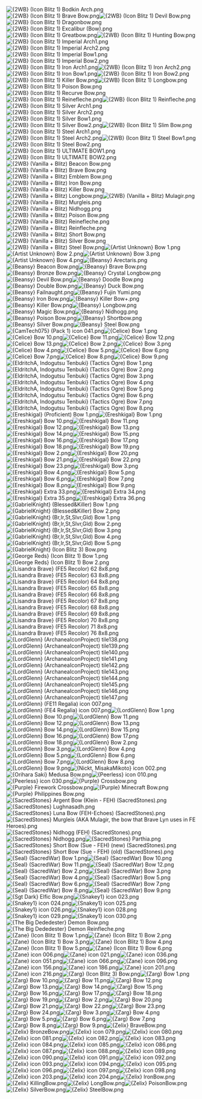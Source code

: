 ![{2WB} (Icon Blitz 1) Bodkin Arch.png](https://raw.githubusercontent.com/Klokinator/FE-Repo/main/Item%20Icons/Bows%20-%20Base/%7B2WB%7D%20(Icon%20Blitz%201)%20Bodkin%20Arch.png "{2WB} (Icon Blitz 1) Bodkin Arch.png")![{2WB} (Icon Blitz 1) Brave Bow.png](https://raw.githubusercontent.com/Klokinator/FE-Repo/main/Item%20Icons/Bows%20-%20Base/%7B2WB%7D%20(Icon%20Blitz%201)%20Brave%20Bow.png "{2WB} (Icon Blitz 1) Brave Bow.png")![{2WB} (Icon Blitz 1) Devil Bow.png](https://raw.githubusercontent.com/Klokinator/FE-Repo/main/Item%20Icons/Bows%20-%20Base/%7B2WB%7D%20(Icon%20Blitz%201)%20Devil%20Bow.png "{2WB} (Icon Blitz 1) Devil Bow.png")![{2WB} (Icon Blitz 1) Dragonbow.png](https://raw.githubusercontent.com/Klokinator/FE-Repo/main/Item%20Icons/Bows%20-%20Base/%7B2WB%7D%20(Icon%20Blitz%201)%20Dragonbow.png "{2WB} (Icon Blitz 1) Dragonbow.png")![{2WB} (Icon Blitz 1) Excalibur (Bow).png](https://raw.githubusercontent.com/Klokinator/FE-Repo/main/Item%20Icons/Bows%20-%20Base/%7B2WB%7D%20(Icon%20Blitz%201)%20Excalibur%20(Bow).png "{2WB} (Icon Blitz 1) Excalibur (Bow).png")![{2WB} (Icon Blitz 1) Greatbow.png](https://raw.githubusercontent.com/Klokinator/FE-Repo/main/Item%20Icons/Bows%20-%20Base/%7B2WB%7D%20(Icon%20Blitz%201)%20Greatbow.png "{2WB} (Icon Blitz 1) Greatbow.png")![{2WB} (Icon Blitz 1) Hunting Bow.png](https://raw.githubusercontent.com/Klokinator/FE-Repo/main/Item%20Icons/Bows%20-%20Base/%7B2WB%7D%20(Icon%20Blitz%201)%20Hunting%20Bow.png "{2WB} (Icon Blitz 1) Hunting Bow.png")![{2WB} (Icon Blitz 1) Imperial Arch1.png](https://raw.githubusercontent.com/Klokinator/FE-Repo/main/Item%20Icons/Bows%20-%20Base/%7B2WB%7D%20(Icon%20Blitz%201)%20Imperial%20Arch1.png "{2WB} (Icon Blitz 1) Imperial Arch1.png")![{2WB} (Icon Blitz 1) Imperial Arch2.png](https://raw.githubusercontent.com/Klokinator/FE-Repo/main/Item%20Icons/Bows%20-%20Base/%7B2WB%7D%20(Icon%20Blitz%201)%20Imperial%20Arch2.png "{2WB} (Icon Blitz 1) Imperial Arch2.png")![{2WB} (Icon Blitz 1) Imperial Bow1.png](https://raw.githubusercontent.com/Klokinator/FE-Repo/main/Item%20Icons/Bows%20-%20Base/%7B2WB%7D%20(Icon%20Blitz%201)%20Imperial%20Bow1.png "{2WB} (Icon Blitz 1) Imperial Bow1.png")![{2WB} (Icon Blitz 1) Imperial Bow2.png](https://raw.githubusercontent.com/Klokinator/FE-Repo/main/Item%20Icons/Bows%20-%20Base/%7B2WB%7D%20(Icon%20Blitz%201)%20Imperial%20Bow2.png "{2WB} (Icon Blitz 1) Imperial Bow2.png")![{2WB} (Icon Blitz 1) Iron Arch1.png](https://raw.githubusercontent.com/Klokinator/FE-Repo/main/Item%20Icons/Bows%20-%20Base/%7B2WB%7D%20(Icon%20Blitz%201)%20Iron%20Arch1.png "{2WB} (Icon Blitz 1) Iron Arch1.png")![{2WB} (Icon Blitz 1) Iron Arch2.png](https://raw.githubusercontent.com/Klokinator/FE-Repo/main/Item%20Icons/Bows%20-%20Base/%7B2WB%7D%20(Icon%20Blitz%201)%20Iron%20Arch2.png "{2WB} (Icon Blitz 1) Iron Arch2.png")![{2WB} (Icon Blitz 1) Iron Bow1.png](https://raw.githubusercontent.com/Klokinator/FE-Repo/main/Item%20Icons/Bows%20-%20Base/%7B2WB%7D%20(Icon%20Blitz%201)%20Iron%20Bow1.png "{2WB} (Icon Blitz 1) Iron Bow1.png")![{2WB} (Icon Blitz 1) Iron Bow2.png](https://raw.githubusercontent.com/Klokinator/FE-Repo/main/Item%20Icons/Bows%20-%20Base/%7B2WB%7D%20(Icon%20Blitz%201)%20Iron%20Bow2.png "{2WB} (Icon Blitz 1) Iron Bow2.png")![{2WB} (Icon Blitz 1) Killer Bow.png](https://raw.githubusercontent.com/Klokinator/FE-Repo/main/Item%20Icons/Bows%20-%20Base/%7B2WB%7D%20(Icon%20Blitz%201)%20Killer%20Bow.png "{2WB} (Icon Blitz 1) Killer Bow.png")![{2WB} (Icon Blitz 1) Longbow.png](https://raw.githubusercontent.com/Klokinator/FE-Repo/main/Item%20Icons/Bows%20-%20Base/%7B2WB%7D%20(Icon%20Blitz%201)%20Longbow.png "{2WB} (Icon Blitz 1) Longbow.png")![{2WB} (Icon Blitz 1) Poison Bow.png](https://raw.githubusercontent.com/Klokinator/FE-Repo/main/Item%20Icons/Bows%20-%20Base/%7B2WB%7D%20(Icon%20Blitz%201)%20Poison%20Bow.png "{2WB} (Icon Blitz 1) Poison Bow.png")![{2WB} (Icon Blitz 1) Recurve Bow.png](https://raw.githubusercontent.com/Klokinator/FE-Repo/main/Item%20Icons/Bows%20-%20Base/%7B2WB%7D%20(Icon%20Blitz%201)%20Recurve%20Bow.png "{2WB} (Icon Blitz 1) Recurve Bow.png")![{2WB} (Icon Blitz 1) Reinefleche.png](https://raw.githubusercontent.com/Klokinator/FE-Repo/main/Item%20Icons/Bows%20-%20Base/%7B2WB%7D%20(Icon%20Blitz%201)%20Reinefleche.png "{2WB} (Icon Blitz 1) Reinefleche.png")![{2WB} (Icon Blitz 1) Reinfleche.png](https://raw.githubusercontent.com/Klokinator/FE-Repo/main/Item%20Icons/Bows%20-%20Base/%7B2WB%7D%20(Icon%20Blitz%201)%20Reinfleche.png "{2WB} (Icon Blitz 1) Reinfleche.png")![{2WB} (Icon Blitz 1) Silver Arch1.png](https://raw.githubusercontent.com/Klokinator/FE-Repo/main/Item%20Icons/Bows%20-%20Base/%7B2WB%7D%20(Icon%20Blitz%201)%20Silver%20Arch1.png "{2WB} (Icon Blitz 1) Silver Arch1.png")![{2WB} (Icon Blitz 1) Silver Arch2.png](https://raw.githubusercontent.com/Klokinator/FE-Repo/main/Item%20Icons/Bows%20-%20Base/%7B2WB%7D%20(Icon%20Blitz%201)%20Silver%20Arch2.png "{2WB} (Icon Blitz 1) Silver Arch2.png")![{2WB} (Icon Blitz 1) Silver Bow1.png](https://raw.githubusercontent.com/Klokinator/FE-Repo/main/Item%20Icons/Bows%20-%20Base/%7B2WB%7D%20(Icon%20Blitz%201)%20Silver%20Bow1.png "{2WB} (Icon Blitz 1) Silver Bow1.png")![{2WB} (Icon Blitz 1) Silver Bow2.png](https://raw.githubusercontent.com/Klokinator/FE-Repo/main/Item%20Icons/Bows%20-%20Base/%7B2WB%7D%20(Icon%20Blitz%201)%20Silver%20Bow2.png "{2WB} (Icon Blitz 1) Silver Bow2.png")![{2WB} (Icon Blitz 1) Slim Bow.png](https://raw.githubusercontent.com/Klokinator/FE-Repo/main/Item%20Icons/Bows%20-%20Base/%7B2WB%7D%20(Icon%20Blitz%201)%20Slim%20Bow.png "{2WB} (Icon Blitz 1) Slim Bow.png")![{2WB} (Icon Blitz 1) Steel Arch1.png](https://raw.githubusercontent.com/Klokinator/FE-Repo/main/Item%20Icons/Bows%20-%20Base/%7B2WB%7D%20(Icon%20Blitz%201)%20Steel%20Arch1.png "{2WB} (Icon Blitz 1) Steel Arch1.png")![{2WB} (Icon Blitz 1) Steel Arch2.png](https://raw.githubusercontent.com/Klokinator/FE-Repo/main/Item%20Icons/Bows%20-%20Base/%7B2WB%7D%20(Icon%20Blitz%201)%20Steel%20Arch2.png "{2WB} (Icon Blitz 1) Steel Arch2.png")![{2WB} (Icon Blitz 1) Steel Bow1.png](https://raw.githubusercontent.com/Klokinator/FE-Repo/main/Item%20Icons/Bows%20-%20Base/%7B2WB%7D%20(Icon%20Blitz%201)%20Steel%20Bow1.png "{2WB} (Icon Blitz 1) Steel Bow1.png")![{2WB} (Icon Blitz 1) Steel Bow2.png](https://raw.githubusercontent.com/Klokinator/FE-Repo/main/Item%20Icons/Bows%20-%20Base/%7B2WB%7D%20(Icon%20Blitz%201)%20Steel%20Bow2.png "{2WB} (Icon Blitz 1) Steel Bow2.png")![{2WB} (Icon Blitz 1) ULTIMATE BOW1.png](https://raw.githubusercontent.com/Klokinator/FE-Repo/main/Item%20Icons/Bows%20-%20Base/%7B2WB%7D%20(Icon%20Blitz%201)%20ULTIMATE%20BOW1.png "{2WB} (Icon Blitz 1) ULTIMATE BOW1.png")![{2WB} (Icon Blitz 1) ULTIMATE BOW2.png](https://raw.githubusercontent.com/Klokinator/FE-Repo/main/Item%20Icons/Bows%20-%20Base/%7B2WB%7D%20(Icon%20Blitz%201)%20ULTIMATE%20BOW2.png "{2WB} (Icon Blitz 1) ULTIMATE BOW2.png")![{2WB} (Vanilla + Blitz) Beacon Bow.png](https://raw.githubusercontent.com/Klokinator/FE-Repo/main/Item%20Icons/Bows%20-%20Base/%7B2WB%7D%20(Vanilla%20%2B%20Blitz)%20Beacon%20Bow.png "{2WB} (Vanilla + Blitz) Beacon Bow.png")![{2WB} (Vanilla + Blitz) Brave Bow.png](https://raw.githubusercontent.com/Klokinator/FE-Repo/main/Item%20Icons/Bows%20-%20Base/%7B2WB%7D%20(Vanilla%20%2B%20Blitz)%20Brave%20Bow.png "{2WB} (Vanilla + Blitz) Brave Bow.png")![{2WB} (Vanilla + Blitz) Emblem Bow.png](https://raw.githubusercontent.com/Klokinator/FE-Repo/main/Item%20Icons/Bows%20-%20Base/%7B2WB%7D%20(Vanilla%20%2B%20Blitz)%20Emblem%20Bow.png "{2WB} (Vanilla + Blitz) Emblem Bow.png")![{2WB} (Vanilla + Blitz) Iron Bow.png](https://raw.githubusercontent.com/Klokinator/FE-Repo/main/Item%20Icons/Bows%20-%20Base/%7B2WB%7D%20(Vanilla%20%2B%20Blitz)%20Iron%20Bow.png "{2WB} (Vanilla + Blitz) Iron Bow.png")![{2WB} (Vanilla + Blitz) Killer Bow.png](https://raw.githubusercontent.com/Klokinator/FE-Repo/main/Item%20Icons/Bows%20-%20Base/%7B2WB%7D%20(Vanilla%20%2B%20Blitz)%20Killer%20Bow.png "{2WB} (Vanilla + Blitz) Killer Bow.png")![{2WB} (Vanilla + Blitz) Longbow.png](https://raw.githubusercontent.com/Klokinator/FE-Repo/main/Item%20Icons/Bows%20-%20Base/%7B2WB%7D%20(Vanilla%20%2B%20Blitz)%20Longbow.png "{2WB} (Vanilla + Blitz) Longbow.png")![{2WB} (Vanilla + Blitz) Mulagir.png](https://raw.githubusercontent.com/Klokinator/FE-Repo/main/Item%20Icons/Bows%20-%20Base/%7B2WB%7D%20(Vanilla%20%2B%20Blitz)%20Mulagir.png "{2WB} (Vanilla + Blitz) Mulagir.png")![{2WB} (Vanilla + Blitz) Murgleis.png](https://raw.githubusercontent.com/Klokinator/FE-Repo/main/Item%20Icons/Bows%20-%20Base/%7B2WB%7D%20(Vanilla%20%2B%20Blitz)%20Murgleis.png "{2WB} (Vanilla + Blitz) Murgleis.png")![{2WB} (Vanilla + Blitz) Nidhogg.png](https://raw.githubusercontent.com/Klokinator/FE-Repo/main/Item%20Icons/Bows%20-%20Base/%7B2WB%7D%20(Vanilla%20%2B%20Blitz)%20Nidhogg.png "{2WB} (Vanilla + Blitz) Nidhogg.png")![{2WB} (Vanilla + Blitz) Poison Bow.png](https://raw.githubusercontent.com/Klokinator/FE-Repo/main/Item%20Icons/Bows%20-%20Base/%7B2WB%7D%20(Vanilla%20%2B%20Blitz)%20Poison%20Bow.png "{2WB} (Vanilla + Blitz) Poison Bow.png")![{2WB} (Vanilla + Blitz) Reinefleche.png](https://raw.githubusercontent.com/Klokinator/FE-Repo/main/Item%20Icons/Bows%20-%20Base/%7B2WB%7D%20(Vanilla%20%2B%20Blitz)%20Reinefleche.png "{2WB} (Vanilla + Blitz) Reinefleche.png")![{2WB} (Vanilla + Blitz) Reinfleche.png](https://raw.githubusercontent.com/Klokinator/FE-Repo/main/Item%20Icons/Bows%20-%20Base/%7B2WB%7D%20(Vanilla%20%2B%20Blitz)%20Reinfleche.png "{2WB} (Vanilla + Blitz) Reinfleche.png")![{2WB} (Vanilla + Blitz) Short Bow.png](https://raw.githubusercontent.com/Klokinator/FE-Repo/main/Item%20Icons/Bows%20-%20Base/%7B2WB%7D%20(Vanilla%20%2B%20Blitz)%20Short%20Bow.png "{2WB} (Vanilla + Blitz) Short Bow.png")![{2WB} (Vanilla + Blitz) Silver Bow.png](https://raw.githubusercontent.com/Klokinator/FE-Repo/main/Item%20Icons/Bows%20-%20Base/%7B2WB%7D%20(Vanilla%20%2B%20Blitz)%20Silver%20Bow.png "{2WB} (Vanilla + Blitz) Silver Bow.png")![{2WB} (Vanilla + Blitz) Steel Bow.png](https://raw.githubusercontent.com/Klokinator/FE-Repo/main/Item%20Icons/Bows%20-%20Base/%7B2WB%7D%20(Vanilla%20%2B%20Blitz)%20Steel%20Bow.png "{2WB} (Vanilla + Blitz) Steel Bow.png")![{Artist Unknown} Bow 1.png](https://raw.githubusercontent.com/Klokinator/FE-Repo/main/Item%20Icons/Bows%20-%20Base/%7BArtist%20Unknown%7D%20Bow%201.png "{Artist Unknown} Bow 1.png")![{Artist Unknown} Bow 2.png](https://raw.githubusercontent.com/Klokinator/FE-Repo/main/Item%20Icons/Bows%20-%20Base/%7BArtist%20Unknown%7D%20Bow%202.png "{Artist Unknown} Bow 2.png")![{Artist Unknown} Bow 3.png](https://raw.githubusercontent.com/Klokinator/FE-Repo/main/Item%20Icons/Bows%20-%20Base/%7BArtist%20Unknown%7D%20Bow%203.png "{Artist Unknown} Bow 3.png")![{Artist Unknown} Bow 4.png](https://raw.githubusercontent.com/Klokinator/FE-Repo/main/Item%20Icons/Bows%20-%20Base/%7BArtist%20Unknown%7D%20Bow%204.png "{Artist Unknown} Bow 4.png")![{Beansy} Arectaris.png](https://raw.githubusercontent.com/Klokinator/FE-Repo/main/Item%20Icons/Bows%20-%20Base/%7BBeansy%7D%20Arectaris.png "{Beansy} Arectaris.png")![{Beansy} Beacon Bow.png](https://raw.githubusercontent.com/Klokinator/FE-Repo/main/Item%20Icons/Bows%20-%20Base/%7BBeansy%7D%20Beacon%20Bow.png "{Beansy} Beacon Bow.png")![{Beansy} Brave Bow.png](https://raw.githubusercontent.com/Klokinator/FE-Repo/main/Item%20Icons/Bows%20-%20Base/%7BBeansy%7D%20Brave%20Bow.png "{Beansy} Brave Bow.png")![{Beansy} Bronze Bow.png](https://raw.githubusercontent.com/Klokinator/FE-Repo/main/Item%20Icons/Bows%20-%20Base/%7BBeansy%7D%20Bronze%20Bow.png "{Beansy} Bronze Bow.png")![{Beansy} Crystal Longbow.png](https://raw.githubusercontent.com/Klokinator/FE-Repo/main/Item%20Icons/Bows%20-%20Base/%7BBeansy%7D%20Crystal%20Longbow.png "{Beansy} Crystal Longbow.png")![{Beansy} Devil Bow.png](https://raw.githubusercontent.com/Klokinator/FE-Repo/main/Item%20Icons/Bows%20-%20Base/%7BBeansy%7D%20Devil%20Bow.png "{Beansy} Devil Bow.png")![{Beansy} Doodle Bow.png](https://raw.githubusercontent.com/Klokinator/FE-Repo/main/Item%20Icons/Bows%20-%20Base/%7BBeansy%7D%20Doodle%20Bow.png "{Beansy} Doodle Bow.png")![{Beansy} Double Bow.png](https://raw.githubusercontent.com/Klokinator/FE-Repo/main/Item%20Icons/Bows%20-%20Base/%7BBeansy%7D%20Double%20Bow.png "{Beansy} Double Bow.png")![{Beansy} Duck Bow.png](https://raw.githubusercontent.com/Klokinator/FE-Repo/main/Item%20Icons/Bows%20-%20Base/%7BBeansy%7D%20Duck%20Bow.png "{Beansy} Duck Bow.png")![{Beansy} Failnaught.png](https://raw.githubusercontent.com/Klokinator/FE-Repo/main/Item%20Icons/Bows%20-%20Base/%7BBeansy%7D%20Failnaught.png "{Beansy} Failnaught.png")![{Beansy} Fujin Yumi.png](https://raw.githubusercontent.com/Klokinator/FE-Repo/main/Item%20Icons/Bows%20-%20Base/%7BBeansy%7D%20Fujin%20Yumi.png "{Beansy} Fujin Yumi.png")![{Beansy} Iron Bow.png](https://raw.githubusercontent.com/Klokinator/FE-Repo/main/Item%20Icons/Bows%20-%20Base/%7BBeansy%7D%20Iron%20Bow.png "{Beansy} Iron Bow.png")![{Beansy} Killer Bow+.png](https://raw.githubusercontent.com/Klokinator/FE-Repo/main/Item%20Icons/Bows%20-%20Base/%7BBeansy%7D%20Killer%20Bow%2B.png "{Beansy} Killer Bow+.png")![{Beansy} Killer Bow.png](https://raw.githubusercontent.com/Klokinator/FE-Repo/main/Item%20Icons/Bows%20-%20Base/%7BBeansy%7D%20Killer%20Bow.png "{Beansy} Killer Bow.png")![{Beansy} Longbow.png](https://raw.githubusercontent.com/Klokinator/FE-Repo/main/Item%20Icons/Bows%20-%20Base/%7BBeansy%7D%20Longbow.png "{Beansy} Longbow.png")![{Beansy} Magic Bow.png](https://raw.githubusercontent.com/Klokinator/FE-Repo/main/Item%20Icons/Bows%20-%20Base/%7BBeansy%7D%20Magic%20Bow.png "{Beansy} Magic Bow.png")![{Beansy} Nidhogg.png](https://raw.githubusercontent.com/Klokinator/FE-Repo/main/Item%20Icons/Bows%20-%20Base/%7BBeansy%7D%20Nidhogg.png "{Beansy} Nidhogg.png")![{Beansy} Poison Bow.png](https://raw.githubusercontent.com/Klokinator/FE-Repo/main/Item%20Icons/Bows%20-%20Base/%7BBeansy%7D%20Poison%20Bow.png "{Beansy} Poison Bow.png")![{Beansy} Shortbow.png](https://raw.githubusercontent.com/Klokinator/FE-Repo/main/Item%20Icons/Bows%20-%20Base/%7BBeansy%7D%20Shortbow.png "{Beansy} Shortbow.png")![{Beansy} Silver Bow.png](https://raw.githubusercontent.com/Klokinator/FE-Repo/main/Item%20Icons/Bows%20-%20Base/%7BBeansy%7D%20Silver%20Bow.png "{Beansy} Silver Bow.png")![{Beansy} Steel Bow.png](https://raw.githubusercontent.com/Klokinator/FE-Repo/main/Item%20Icons/Bows%20-%20Base/%7BBeansy%7D%20Steel%20Bow.png "{Beansy} Steel Bow.png")![{CamTech075} (Pack 1) icon 041.png](https://raw.githubusercontent.com/Klokinator/FE-Repo/main/Item%20Icons/Bows%20-%20Base/%7BCamTech075%7D%20(Pack%201)%20icon%20041.png "{CamTech075} (Pack 1) icon 041.png")![{Celice} Bow 1.png](https://raw.githubusercontent.com/Klokinator/FE-Repo/main/Item%20Icons/Bows%20-%20Base/%7BCelice%7D%20Bow%201.png "{Celice} Bow 1.png")![{Celice} Bow 10.png](https://raw.githubusercontent.com/Klokinator/FE-Repo/main/Item%20Icons/Bows%20-%20Base/%7BCelice%7D%20Bow%2010.png "{Celice} Bow 10.png")![{Celice} Bow 11.png](https://raw.githubusercontent.com/Klokinator/FE-Repo/main/Item%20Icons/Bows%20-%20Base/%7BCelice%7D%20Bow%2011.png "{Celice} Bow 11.png")![{Celice} Bow 12.png](https://raw.githubusercontent.com/Klokinator/FE-Repo/main/Item%20Icons/Bows%20-%20Base/%7BCelice%7D%20Bow%2012.png "{Celice} Bow 12.png")![{Celice} Bow 13.png](https://raw.githubusercontent.com/Klokinator/FE-Repo/main/Item%20Icons/Bows%20-%20Base/%7BCelice%7D%20Bow%2013.png "{Celice} Bow 13.png")![{Celice} Bow 2.png](https://raw.githubusercontent.com/Klokinator/FE-Repo/main/Item%20Icons/Bows%20-%20Base/%7BCelice%7D%20Bow%202.png "{Celice} Bow 2.png")![{Celice} Bow 3.png](https://raw.githubusercontent.com/Klokinator/FE-Repo/main/Item%20Icons/Bows%20-%20Base/%7BCelice%7D%20Bow%203.png "{Celice} Bow 3.png")![{Celice} Bow 4.png](https://raw.githubusercontent.com/Klokinator/FE-Repo/main/Item%20Icons/Bows%20-%20Base/%7BCelice%7D%20Bow%204.png "{Celice} Bow 4.png")![{Celice} Bow 5.png](https://raw.githubusercontent.com/Klokinator/FE-Repo/main/Item%20Icons/Bows%20-%20Base/%7BCelice%7D%20Bow%205.png "{Celice} Bow 5.png")![{Celice} Bow 6.png](https://raw.githubusercontent.com/Klokinator/FE-Repo/main/Item%20Icons/Bows%20-%20Base/%7BCelice%7D%20Bow%206.png "{Celice} Bow 6.png")![{Celice} Bow 7.png](https://raw.githubusercontent.com/Klokinator/FE-Repo/main/Item%20Icons/Bows%20-%20Base/%7BCelice%7D%20Bow%207.png "{Celice} Bow 7.png")![{Celice} Bow 8.png](https://raw.githubusercontent.com/Klokinator/FE-Repo/main/Item%20Icons/Bows%20-%20Base/%7BCelice%7D%20Bow%208.png "{Celice} Bow 8.png")![{Celice} Bow 9.png](https://raw.githubusercontent.com/Klokinator/FE-Repo/main/Item%20Icons/Bows%20-%20Base/%7BCelice%7D%20Bow%209.png "{Celice} Bow 9.png")![{EldritchA, Indogutsu Tenbuki} (Tactics Ogre) Bow 1.png](https://raw.githubusercontent.com/Klokinator/FE-Repo/main/Item%20Icons/Bows%20-%20Base/%7BEldritchA,%20Indogutsu%20Tenbuki%7D%20(Tactics%20Ogre)%20Bow%201.png "{EldritchA, Indogutsu Tenbuki} (Tactics Ogre) Bow 1.png")![{EldritchA, Indogutsu Tenbuki} (Tactics Ogre) Bow 2.png](https://raw.githubusercontent.com/Klokinator/FE-Repo/main/Item%20Icons/Bows%20-%20Base/%7BEldritchA,%20Indogutsu%20Tenbuki%7D%20(Tactics%20Ogre)%20Bow%202.png "{EldritchA, Indogutsu Tenbuki} (Tactics Ogre) Bow 2.png")![{EldritchA, Indogutsu Tenbuki} (Tactics Ogre) Bow 3.png](https://raw.githubusercontent.com/Klokinator/FE-Repo/main/Item%20Icons/Bows%20-%20Base/%7BEldritchA,%20Indogutsu%20Tenbuki%7D%20(Tactics%20Ogre)%20Bow%203.png "{EldritchA, Indogutsu Tenbuki} (Tactics Ogre) Bow 3.png")![{EldritchA, Indogutsu Tenbuki} (Tactics Ogre) Bow 4.png](https://raw.githubusercontent.com/Klokinator/FE-Repo/main/Item%20Icons/Bows%20-%20Base/%7BEldritchA,%20Indogutsu%20Tenbuki%7D%20(Tactics%20Ogre)%20Bow%204.png "{EldritchA, Indogutsu Tenbuki} (Tactics Ogre) Bow 4.png")![{EldritchA, Indogutsu Tenbuki} (Tactics Ogre) Bow 5.png](https://raw.githubusercontent.com/Klokinator/FE-Repo/main/Item%20Icons/Bows%20-%20Base/%7BEldritchA,%20Indogutsu%20Tenbuki%7D%20(Tactics%20Ogre)%20Bow%205.png "{EldritchA, Indogutsu Tenbuki} (Tactics Ogre) Bow 5.png")![{EldritchA, Indogutsu Tenbuki} (Tactics Ogre) Bow 6.png](https://raw.githubusercontent.com/Klokinator/FE-Repo/main/Item%20Icons/Bows%20-%20Base/%7BEldritchA,%20Indogutsu%20Tenbuki%7D%20(Tactics%20Ogre)%20Bow%206.png "{EldritchA, Indogutsu Tenbuki} (Tactics Ogre) Bow 6.png")![{EldritchA, Indogutsu Tenbuki} (Tactics Ogre) Bow 7.png](https://raw.githubusercontent.com/Klokinator/FE-Repo/main/Item%20Icons/Bows%20-%20Base/%7BEldritchA,%20Indogutsu%20Tenbuki%7D%20(Tactics%20Ogre)%20Bow%207.png "{EldritchA, Indogutsu Tenbuki} (Tactics Ogre) Bow 7.png")![{EldritchA, Indogutsu Tenbuki} (Tactics Ogre) Bow 8.png](https://raw.githubusercontent.com/Klokinator/FE-Repo/main/Item%20Icons/Bows%20-%20Base/%7BEldritchA,%20Indogutsu%20Tenbuki%7D%20(Tactics%20Ogre)%20Bow%208.png "{EldritchA, Indogutsu Tenbuki} (Tactics Ogre) Bow 8.png")![{Ereshkigal} (Proficient) Bow 1.png](https://raw.githubusercontent.com/Klokinator/FE-Repo/main/Item%20Icons/Bows%20-%20Base/%7BEreshkigal%7D%20(Proficient)%20Bow%201.png "{Ereshkigal} (Proficient) Bow 1.png")![{Ereshkigal} Bow 1.png](https://raw.githubusercontent.com/Klokinator/FE-Repo/main/Item%20Icons/Bows%20-%20Base/%7BEreshkigal%7D%20Bow%201.png "{Ereshkigal} Bow 1.png")![{Ereshkigal} Bow 10.png](https://raw.githubusercontent.com/Klokinator/FE-Repo/main/Item%20Icons/Bows%20-%20Base/%7BEreshkigal%7D%20Bow%2010.png "{Ereshkigal} Bow 10.png")![{Ereshkigal} Bow 11.png](https://raw.githubusercontent.com/Klokinator/FE-Repo/main/Item%20Icons/Bows%20-%20Base/%7BEreshkigal%7D%20Bow%2011.png "{Ereshkigal} Bow 11.png")![{Ereshkigal} Bow 12.png](https://raw.githubusercontent.com/Klokinator/FE-Repo/main/Item%20Icons/Bows%20-%20Base/%7BEreshkigal%7D%20Bow%2012.png "{Ereshkigal} Bow 12.png")![{Ereshkigal} Bow 13.png](https://raw.githubusercontent.com/Klokinator/FE-Repo/main/Item%20Icons/Bows%20-%20Base/%7BEreshkigal%7D%20Bow%2013.png "{Ereshkigal} Bow 13.png")![{Ereshkigal} Bow 14.png](https://raw.githubusercontent.com/Klokinator/FE-Repo/main/Item%20Icons/Bows%20-%20Base/%7BEreshkigal%7D%20Bow%2014.png "{Ereshkigal} Bow 14.png")![{Ereshkigal} Bow 15.png](https://raw.githubusercontent.com/Klokinator/FE-Repo/main/Item%20Icons/Bows%20-%20Base/%7BEreshkigal%7D%20Bow%2015.png "{Ereshkigal} Bow 15.png")![{Ereshkigal} Bow 16.png](https://raw.githubusercontent.com/Klokinator/FE-Repo/main/Item%20Icons/Bows%20-%20Base/%7BEreshkigal%7D%20Bow%2016.png "{Ereshkigal} Bow 16.png")![{Ereshkigal} Bow 17.png](https://raw.githubusercontent.com/Klokinator/FE-Repo/main/Item%20Icons/Bows%20-%20Base/%7BEreshkigal%7D%20Bow%2017.png "{Ereshkigal} Bow 17.png")![{Ereshkigal} Bow 18.png](https://raw.githubusercontent.com/Klokinator/FE-Repo/main/Item%20Icons/Bows%20-%20Base/%7BEreshkigal%7D%20Bow%2018.png "{Ereshkigal} Bow 18.png")![{Ereshkigal} Bow 19.png](https://raw.githubusercontent.com/Klokinator/FE-Repo/main/Item%20Icons/Bows%20-%20Base/%7BEreshkigal%7D%20Bow%2019.png "{Ereshkigal} Bow 19.png")![{Ereshkigal} Bow 2.png](https://raw.githubusercontent.com/Klokinator/FE-Repo/main/Item%20Icons/Bows%20-%20Base/%7BEreshkigal%7D%20Bow%202.png "{Ereshkigal} Bow 2.png")![{Ereshkigal} Bow 20.png](https://raw.githubusercontent.com/Klokinator/FE-Repo/main/Item%20Icons/Bows%20-%20Base/%7BEreshkigal%7D%20Bow%2020.png "{Ereshkigal} Bow 20.png")![{Ereshkigal} Bow 21.png](https://raw.githubusercontent.com/Klokinator/FE-Repo/main/Item%20Icons/Bows%20-%20Base/%7BEreshkigal%7D%20Bow%2021.png "{Ereshkigal} Bow 21.png")![{Ereshkigal} Bow 22.png](https://raw.githubusercontent.com/Klokinator/FE-Repo/main/Item%20Icons/Bows%20-%20Base/%7BEreshkigal%7D%20Bow%2022.png "{Ereshkigal} Bow 22.png")![{Ereshkigal} Bow 23.png](https://raw.githubusercontent.com/Klokinator/FE-Repo/main/Item%20Icons/Bows%20-%20Base/%7BEreshkigal%7D%20Bow%2023.png "{Ereshkigal} Bow 23.png")![{Ereshkigal} Bow 3.png](https://raw.githubusercontent.com/Klokinator/FE-Repo/main/Item%20Icons/Bows%20-%20Base/%7BEreshkigal%7D%20Bow%203.png "{Ereshkigal} Bow 3.png")![{Ereshkigal} Bow 4.png](https://raw.githubusercontent.com/Klokinator/FE-Repo/main/Item%20Icons/Bows%20-%20Base/%7BEreshkigal%7D%20Bow%204.png "{Ereshkigal} Bow 4.png")![{Ereshkigal} Bow 5.png](https://raw.githubusercontent.com/Klokinator/FE-Repo/main/Item%20Icons/Bows%20-%20Base/%7BEreshkigal%7D%20Bow%205.png "{Ereshkigal} Bow 5.png")![{Ereshkigal} Bow 6.png](https://raw.githubusercontent.com/Klokinator/FE-Repo/main/Item%20Icons/Bows%20-%20Base/%7BEreshkigal%7D%20Bow%206.png "{Ereshkigal} Bow 6.png")![{Ereshkigal} Bow 7.png](https://raw.githubusercontent.com/Klokinator/FE-Repo/main/Item%20Icons/Bows%20-%20Base/%7BEreshkigal%7D%20Bow%207.png "{Ereshkigal} Bow 7.png")![{Ereshkigal} Bow 8.png](https://raw.githubusercontent.com/Klokinator/FE-Repo/main/Item%20Icons/Bows%20-%20Base/%7BEreshkigal%7D%20Bow%208.png "{Ereshkigal} Bow 8.png")![{Ereshkigal} Bow 9.png](https://raw.githubusercontent.com/Klokinator/FE-Repo/main/Item%20Icons/Bows%20-%20Base/%7BEreshkigal%7D%20Bow%209.png "{Ereshkigal} Bow 9.png")![{Ereshkigal} Extra 33.png](https://raw.githubusercontent.com/Klokinator/FE-Repo/main/Item%20Icons/Bows%20-%20Base/%7BEreshkigal%7D%20Extra%2033.png "{Ereshkigal} Extra 33.png")![{Ereshkigal} Extra 34.png](https://raw.githubusercontent.com/Klokinator/FE-Repo/main/Item%20Icons/Bows%20-%20Base/%7BEreshkigal%7D%20Extra%2034.png "{Ereshkigal} Extra 34.png")![{Ereshkigal} Extra 35.png](https://raw.githubusercontent.com/Klokinator/FE-Repo/main/Item%20Icons/Bows%20-%20Base/%7BEreshkigal%7D%20Extra%2035.png "{Ereshkigal} Extra 35.png")![{Ereshkigal} Extra 36.png](https://raw.githubusercontent.com/Klokinator/FE-Repo/main/Item%20Icons/Bows%20-%20Base/%7BEreshkigal%7D%20Extra%2036.png "{Ereshkigal} Extra 36.png")![{GabrielKnight} (Blessed&Killer) Bow 1.png](https://raw.githubusercontent.com/Klokinator/FE-Repo/main/Item%20Icons/Bows%20-%20Base/%7BGabrielKnight%7D%20(Blessed&Killer)%20Bow%201.png "{GabrielKnight} (Blessed&Killer) Bow 1.png")![{GabrielKnight} (Blessed&Killer) Bow 2.png](https://raw.githubusercontent.com/Klokinator/FE-Repo/main/Item%20Icons/Bows%20-%20Base/%7BGabrielKnight%7D%20(Blessed&Killer)%20Bow%202.png "{GabrielKnight} (Blessed&Killer) Bow 2.png")![{GabrielKnight} (Br,Ir,St,Slvr,Gld) Bow 1.png](https://raw.githubusercontent.com/Klokinator/FE-Repo/main/Item%20Icons/Bows%20-%20Base/%7BGabrielKnight%7D%20(Br,Ir,St,Slvr,Gld)%20Bow%201.png "{GabrielKnight} (Br,Ir,St,Slvr,Gld) Bow 1.png")![{GabrielKnight} (Br,Ir,St,Slvr,Gld) Bow 2.png](https://raw.githubusercontent.com/Klokinator/FE-Repo/main/Item%20Icons/Bows%20-%20Base/%7BGabrielKnight%7D%20(Br,Ir,St,Slvr,Gld)%20Bow%202.png "{GabrielKnight} (Br,Ir,St,Slvr,Gld) Bow 2.png")![{GabrielKnight} (Br,Ir,St,Slvr,Gld) Bow 3.png](https://raw.githubusercontent.com/Klokinator/FE-Repo/main/Item%20Icons/Bows%20-%20Base/%7BGabrielKnight%7D%20(Br,Ir,St,Slvr,Gld)%20Bow%203.png "{GabrielKnight} (Br,Ir,St,Slvr,Gld) Bow 3.png")![{GabrielKnight} (Br,Ir,St,Slvr,Gld) Bow 4.png](https://raw.githubusercontent.com/Klokinator/FE-Repo/main/Item%20Icons/Bows%20-%20Base/%7BGabrielKnight%7D%20(Br,Ir,St,Slvr,Gld)%20Bow%204.png "{GabrielKnight} (Br,Ir,St,Slvr,Gld) Bow 4.png")![{GabrielKnight} (Br,Ir,St,Slvr,Gld) Bow 5.png](https://raw.githubusercontent.com/Klokinator/FE-Repo/main/Item%20Icons/Bows%20-%20Base/%7BGabrielKnight%7D%20(Br,Ir,St,Slvr,Gld)%20Bow%205.png "{GabrielKnight} (Br,Ir,St,Slvr,Gld) Bow 5.png")![{GabrielKnight} (Icon Blitz 3) Bow.png](https://raw.githubusercontent.com/Klokinator/FE-Repo/main/Item%20Icons/Bows%20-%20Base/%7BGabrielKnight%7D%20(Icon%20Blitz%203)%20Bow.png "{GabrielKnight} (Icon Blitz 3) Bow.png")![{George Reds} (Icon Blitz 1) Bow 1.png](https://raw.githubusercontent.com/Klokinator/FE-Repo/main/Item%20Icons/Bows%20-%20Base/%7BGeorge%20Reds%7D%20(Icon%20Blitz%201)%20Bow%201.png "{George Reds} (Icon Blitz 1) Bow 1.png")![{George Reds} (Icon Blitz 1) Bow 2.png](https://raw.githubusercontent.com/Klokinator/FE-Repo/main/Item%20Icons/Bows%20-%20Base/%7BGeorge%20Reds%7D%20(Icon%20Blitz%201)%20Bow%202.png "{George Reds} (Icon Blitz 1) Bow 2.png")![{Lisandra Brave} (FE5 Recolor) 62 8x8.png](https://raw.githubusercontent.com/Klokinator/FE-Repo/main/Item%20Icons/Bows%20-%20Base/%7BLisandra%20Brave%7D%20(FE5%20Recolor)%2062%208x8.png "{Lisandra Brave} (FE5 Recolor) 62 8x8.png")![{Lisandra Brave} (FE5 Recolor) 63 8x8.png](https://raw.githubusercontent.com/Klokinator/FE-Repo/main/Item%20Icons/Bows%20-%20Base/%7BLisandra%20Brave%7D%20(FE5%20Recolor)%2063%208x8.png "{Lisandra Brave} (FE5 Recolor) 63 8x8.png")![{Lisandra Brave} (FE5 Recolor) 64 8x8.png](https://raw.githubusercontent.com/Klokinator/FE-Repo/main/Item%20Icons/Bows%20-%20Base/%7BLisandra%20Brave%7D%20(FE5%20Recolor)%2064%208x8.png "{Lisandra Brave} (FE5 Recolor) 64 8x8.png")![{Lisandra Brave} (FE5 Recolor) 65 8x8.png](https://raw.githubusercontent.com/Klokinator/FE-Repo/main/Item%20Icons/Bows%20-%20Base/%7BLisandra%20Brave%7D%20(FE5%20Recolor)%2065%208x8.png "{Lisandra Brave} (FE5 Recolor) 65 8x8.png")![{Lisandra Brave} (FE5 Recolor) 66 8x8.png](https://raw.githubusercontent.com/Klokinator/FE-Repo/main/Item%20Icons/Bows%20-%20Base/%7BLisandra%20Brave%7D%20(FE5%20Recolor)%2066%208x8.png "{Lisandra Brave} (FE5 Recolor) 66 8x8.png")![{Lisandra Brave} (FE5 Recolor) 67 8x8.png](https://raw.githubusercontent.com/Klokinator/FE-Repo/main/Item%20Icons/Bows%20-%20Base/%7BLisandra%20Brave%7D%20(FE5%20Recolor)%2067%208x8.png "{Lisandra Brave} (FE5 Recolor) 67 8x8.png")![{Lisandra Brave} (FE5 Recolor) 68 8x8.png](https://raw.githubusercontent.com/Klokinator/FE-Repo/main/Item%20Icons/Bows%20-%20Base/%7BLisandra%20Brave%7D%20(FE5%20Recolor)%2068%208x8.png "{Lisandra Brave} (FE5 Recolor) 68 8x8.png")![{Lisandra Brave} (FE5 Recolor) 69 8x8.png](https://raw.githubusercontent.com/Klokinator/FE-Repo/main/Item%20Icons/Bows%20-%20Base/%7BLisandra%20Brave%7D%20(FE5%20Recolor)%2069%208x8.png "{Lisandra Brave} (FE5 Recolor) 69 8x8.png")![{Lisandra Brave} (FE5 Recolor) 70 8x8.png](https://raw.githubusercontent.com/Klokinator/FE-Repo/main/Item%20Icons/Bows%20-%20Base/%7BLisandra%20Brave%7D%20(FE5%20Recolor)%2070%208x8.png "{Lisandra Brave} (FE5 Recolor) 70 8x8.png")![{Lisandra Brave} (FE5 Recolor) 71 8x8.png](https://raw.githubusercontent.com/Klokinator/FE-Repo/main/Item%20Icons/Bows%20-%20Base/%7BLisandra%20Brave%7D%20(FE5%20Recolor)%2071%208x8.png "{Lisandra Brave} (FE5 Recolor) 71 8x8.png")![{Lisandra Brave} (FE5 Recolor) 76 8x8.png](https://raw.githubusercontent.com/Klokinator/FE-Repo/main/Item%20Icons/Bows%20-%20Base/%7BLisandra%20Brave%7D%20(FE5%20Recolor)%2076%208x8.png "{Lisandra Brave} (FE5 Recolor) 76 8x8.png")![{LordGlenn} (ArchaneaIconProject) tile138.png](https://raw.githubusercontent.com/Klokinator/FE-Repo/main/Item%20Icons/Bows%20-%20Base/%7BLordGlenn%7D%20(ArchaneaIconProject)%20tile138.png "{LordGlenn} (ArchaneaIconProject) tile138.png")![{LordGlenn} (ArchaneaIconProject) tile139.png](https://raw.githubusercontent.com/Klokinator/FE-Repo/main/Item%20Icons/Bows%20-%20Base/%7BLordGlenn%7D%20(ArchaneaIconProject)%20tile139.png "{LordGlenn} (ArchaneaIconProject) tile139.png")![{LordGlenn} (ArchaneaIconProject) tile140.png](https://raw.githubusercontent.com/Klokinator/FE-Repo/main/Item%20Icons/Bows%20-%20Base/%7BLordGlenn%7D%20(ArchaneaIconProject)%20tile140.png "{LordGlenn} (ArchaneaIconProject) tile140.png")![{LordGlenn} (ArchaneaIconProject) tile141.png](https://raw.githubusercontent.com/Klokinator/FE-Repo/main/Item%20Icons/Bows%20-%20Base/%7BLordGlenn%7D%20(ArchaneaIconProject)%20tile141.png "{LordGlenn} (ArchaneaIconProject) tile141.png")![{LordGlenn} (ArchaneaIconProject) tile142.png](https://raw.githubusercontent.com/Klokinator/FE-Repo/main/Item%20Icons/Bows%20-%20Base/%7BLordGlenn%7D%20(ArchaneaIconProject)%20tile142.png "{LordGlenn} (ArchaneaIconProject) tile142.png")![{LordGlenn} (ArchaneaIconProject) tile143.png](https://raw.githubusercontent.com/Klokinator/FE-Repo/main/Item%20Icons/Bows%20-%20Base/%7BLordGlenn%7D%20(ArchaneaIconProject)%20tile143.png "{LordGlenn} (ArchaneaIconProject) tile143.png")![{LordGlenn} (ArchaneaIconProject) tile144.png](https://raw.githubusercontent.com/Klokinator/FE-Repo/main/Item%20Icons/Bows%20-%20Base/%7BLordGlenn%7D%20(ArchaneaIconProject)%20tile144.png "{LordGlenn} (ArchaneaIconProject) tile144.png")![{LordGlenn} (ArchaneaIconProject) tile145.png](https://raw.githubusercontent.com/Klokinator/FE-Repo/main/Item%20Icons/Bows%20-%20Base/%7BLordGlenn%7D%20(ArchaneaIconProject)%20tile145.png "{LordGlenn} (ArchaneaIconProject) tile145.png")![{LordGlenn} (ArchaneaIconProject) tile146.png](https://raw.githubusercontent.com/Klokinator/FE-Repo/main/Item%20Icons/Bows%20-%20Base/%7BLordGlenn%7D%20(ArchaneaIconProject)%20tile146.png "{LordGlenn} (ArchaneaIconProject) tile146.png")![{LordGlenn} (ArchaneaIconProject) tile147.png](https://raw.githubusercontent.com/Klokinator/FE-Repo/main/Item%20Icons/Bows%20-%20Base/%7BLordGlenn%7D%20(ArchaneaIconProject)%20tile147.png "{LordGlenn} (ArchaneaIconProject) tile147.png")![{LordGlenn} (FE11 Regalia) icon 007.png](https://raw.githubusercontent.com/Klokinator/FE-Repo/main/Item%20Icons/Bows%20-%20Base/%7BLordGlenn%7D%20(FE11%20Regalia)%20icon%20007.png "{LordGlenn} (FE11 Regalia) icon 007.png")![{LordGlenn} (FE4 Regalia) icon 007.png](https://raw.githubusercontent.com/Klokinator/FE-Repo/main/Item%20Icons/Bows%20-%20Base/%7BLordGlenn%7D%20(FE4%20Regalia)%20icon%20007.png "{LordGlenn} (FE4 Regalia) icon 007.png")![{LordGlenn} Bow 1.png](https://raw.githubusercontent.com/Klokinator/FE-Repo/main/Item%20Icons/Bows%20-%20Base/%7BLordGlenn%7D%20Bow%201.png "{LordGlenn} Bow 1.png")![{LordGlenn} Bow 10.png](https://raw.githubusercontent.com/Klokinator/FE-Repo/main/Item%20Icons/Bows%20-%20Base/%7BLordGlenn%7D%20Bow%2010.png "{LordGlenn} Bow 10.png")![{LordGlenn} Bow 11.png](https://raw.githubusercontent.com/Klokinator/FE-Repo/main/Item%20Icons/Bows%20-%20Base/%7BLordGlenn%7D%20Bow%2011.png "{LordGlenn} Bow 11.png")![{LordGlenn} Bow 12.png](https://raw.githubusercontent.com/Klokinator/FE-Repo/main/Item%20Icons/Bows%20-%20Base/%7BLordGlenn%7D%20Bow%2012.png "{LordGlenn} Bow 12.png")![{LordGlenn} Bow 13.png](https://raw.githubusercontent.com/Klokinator/FE-Repo/main/Item%20Icons/Bows%20-%20Base/%7BLordGlenn%7D%20Bow%2013.png "{LordGlenn} Bow 13.png")![{LordGlenn} Bow 14.png](https://raw.githubusercontent.com/Klokinator/FE-Repo/main/Item%20Icons/Bows%20-%20Base/%7BLordGlenn%7D%20Bow%2014.png "{LordGlenn} Bow 14.png")![{LordGlenn} Bow 15.png](https://raw.githubusercontent.com/Klokinator/FE-Repo/main/Item%20Icons/Bows%20-%20Base/%7BLordGlenn%7D%20Bow%2015.png "{LordGlenn} Bow 15.png")![{LordGlenn} Bow 16.png](https://raw.githubusercontent.com/Klokinator/FE-Repo/main/Item%20Icons/Bows%20-%20Base/%7BLordGlenn%7D%20Bow%2016.png "{LordGlenn} Bow 16.png")![{LordGlenn} Bow 17.png](https://raw.githubusercontent.com/Klokinator/FE-Repo/main/Item%20Icons/Bows%20-%20Base/%7BLordGlenn%7D%20Bow%2017.png "{LordGlenn} Bow 17.png")![{LordGlenn} Bow 18.png](https://raw.githubusercontent.com/Klokinator/FE-Repo/main/Item%20Icons/Bows%20-%20Base/%7BLordGlenn%7D%20Bow%2018.png "{LordGlenn} Bow 18.png")![{LordGlenn} Bow 2.png](https://raw.githubusercontent.com/Klokinator/FE-Repo/main/Item%20Icons/Bows%20-%20Base/%7BLordGlenn%7D%20Bow%202.png "{LordGlenn} Bow 2.png")![{LordGlenn} Bow 3.png](https://raw.githubusercontent.com/Klokinator/FE-Repo/main/Item%20Icons/Bows%20-%20Base/%7BLordGlenn%7D%20Bow%203.png "{LordGlenn} Bow 3.png")![{LordGlenn} Bow 4.png](https://raw.githubusercontent.com/Klokinator/FE-Repo/main/Item%20Icons/Bows%20-%20Base/%7BLordGlenn%7D%20Bow%204.png "{LordGlenn} Bow 4.png")![{LordGlenn} Bow 5.png](https://raw.githubusercontent.com/Klokinator/FE-Repo/main/Item%20Icons/Bows%20-%20Base/%7BLordGlenn%7D%20Bow%205.png "{LordGlenn} Bow 5.png")![{LordGlenn} Bow 6.png](https://raw.githubusercontent.com/Klokinator/FE-Repo/main/Item%20Icons/Bows%20-%20Base/%7BLordGlenn%7D%20Bow%206.png "{LordGlenn} Bow 6.png")![{LordGlenn} Bow 7.png](https://raw.githubusercontent.com/Klokinator/FE-Repo/main/Item%20Icons/Bows%20-%20Base/%7BLordGlenn%7D%20Bow%207.png "{LordGlenn} Bow 7.png")![{LordGlenn} Bow 8.png](https://raw.githubusercontent.com/Klokinator/FE-Repo/main/Item%20Icons/Bows%20-%20Base/%7BLordGlenn%7D%20Bow%208.png "{LordGlenn} Bow 8.png")![{LordGlenn} Bow 9.png](https://raw.githubusercontent.com/Klokinator/FE-Repo/main/Item%20Icons/Bows%20-%20Base/%7BLordGlenn%7D%20Bow%209.png "{LordGlenn} Bow 9.png")![{Nickt, MisakaMikoto} icon 002.png](https://raw.githubusercontent.com/Klokinator/FE-Repo/main/Item%20Icons/Bows%20-%20Base/%7BNickt,%20MisakaMikoto%7D%20icon%20002.png "{Nickt, MisakaMikoto} icon 002.png")![{Orihara Saki} Medusa Bow.png](https://raw.githubusercontent.com/Klokinator/FE-Repo/main/Item%20Icons/Bows%20-%20Base/%7BOrihara%20Saki%7D%20Medusa%20Bow.png "{Orihara Saki} Medusa Bow.png")![{Peerless} icon 010.png](https://raw.githubusercontent.com/Klokinator/FE-Repo/main/Item%20Icons/Bows%20-%20Base/%7BPeerless%7D%20icon%20010.png "{Peerless} icon 010.png")![{Peerless} icon 030.png](https://raw.githubusercontent.com/Klokinator/FE-Repo/main/Item%20Icons/Bows%20-%20Base/%7BPeerless%7D%20icon%20030.png "{Peerless} icon 030.png")![{Purple} Crossbow.png](https://raw.githubusercontent.com/Klokinator/FE-Repo/main/Item%20Icons/Bows%20-%20Base/%7BPurple%7D%20Crossbow.png "{Purple} Crossbow.png")![{Purple} Firework Crossbow.png](https://raw.githubusercontent.com/Klokinator/FE-Repo/main/Item%20Icons/Bows%20-%20Base/%7BPurple%7D%20Firework%20Crossbow.png "{Purple} Firework Crossbow.png")![{Purple} Minecraft Bow.png](https://raw.githubusercontent.com/Klokinator/FE-Repo/main/Item%20Icons/Bows%20-%20Base/%7BPurple%7D%20Minecraft%20Bow.png "{Purple} Minecraft Bow.png")![{Purple} Philippines Bow.png](https://raw.githubusercontent.com/Klokinator/FE-Repo/main/Item%20Icons/Bows%20-%20Base/%7BPurple%7D%20Philippines%20Bow.png "{Purple} Philippines Bow.png")![{SacredStones} Argent Bow (Klein - FEH) (SacredStones).png](https://raw.githubusercontent.com/Klokinator/FE-Repo/main/Item%20Icons/Bows%20-%20Base/%7BSacredStones%7D%20Argent%20Bow%20(Klein%20-%20FEH)%20(SacredStones).png "{SacredStones} Argent Bow (Klein - FEH) (SacredStones).png")![{SacredStones} Lughnasadh.png](https://raw.githubusercontent.com/Klokinator/FE-Repo/main/Item%20Icons/Bows%20-%20Base/%7BSacredStones%7D%20Lughnasadh.png "{SacredStones} Lughnasadh.png")![{SacredStones} Luna Bow (FEH-Echoes) (SacredStones).png](https://raw.githubusercontent.com/Klokinator/FE-Repo/main/Item%20Icons/Bows%20-%20Base/%7BSacredStones%7D%20Luna%20Bow%20(FEH-Echoes)%20(SacredStones).png "{SacredStones} Luna Bow (FEH-Echoes) (SacredStones).png")![{SacredStones} Murgleis (AKA Mulagir, the bow that Brave Lyn uses in FE Heroes).png](https://raw.githubusercontent.com/Klokinator/FE-Repo/main/Item%20Icons/Bows%20-%20Base/%7BSacredStones%7D%20Murgleis%20(AKA%20Mulagir,%20the%20bow%20that%20Brave%20Lyn%20uses%20in%20FE%20Heroes).png "{SacredStones} Murgleis (AKA Mulagir, the bow that Brave Lyn uses in FE Heroes).png")![{SacredStones} Nidhogg (FEH) (SacredStones).png](https://raw.githubusercontent.com/Klokinator/FE-Repo/main/Item%20Icons/Bows%20-%20Base/%7BSacredStones%7D%20Nidhogg%20(FEH)%20(SacredStones).png "{SacredStones} Nidhogg (FEH) (SacredStones).png")![{SacredStones} Nidhogg.png](https://raw.githubusercontent.com/Klokinator/FE-Repo/main/Item%20Icons/Bows%20-%20Base/%7BSacredStones%7D%20Nidhogg.png "{SacredStones} Nidhogg.png")![{SacredStones} Parthia.png](https://raw.githubusercontent.com/Klokinator/FE-Repo/main/Item%20Icons/Bows%20-%20Base/%7BSacredStones%7D%20Parthia.png "{SacredStones} Parthia.png")![{SacredStones} Short Bow (Sue - FEH) (new) (SacredStones).png](https://raw.githubusercontent.com/Klokinator/FE-Repo/main/Item%20Icons/Bows%20-%20Base/%7BSacredStones%7D%20Short%20Bow%20(Sue%20-%20FEH)%20(new)%20(SacredStones).png "{SacredStones} Short Bow (Sue - FEH) (new) (SacredStones).png")![{SacredStones} Short Bow (Sue - FEH) (old) (SacredStones).png](https://raw.githubusercontent.com/Klokinator/FE-Repo/main/Item%20Icons/Bows%20-%20Base/%7BSacredStones%7D%20Short%20Bow%20(Sue%20-%20FEH)%20(old)%20(SacredStones).png "{SacredStones} Short Bow (Sue - FEH) (old) (SacredStones).png")![{Seal} (SacredWar) Bow 1.png](https://raw.githubusercontent.com/Klokinator/FE-Repo/main/Item%20Icons/Bows%20-%20Base/%7BSeal%7D%20(SacredWar)%20Bow%201.png "{Seal} (SacredWar) Bow 1.png")![{Seal} (SacredWar) Bow 10.png](https://raw.githubusercontent.com/Klokinator/FE-Repo/main/Item%20Icons/Bows%20-%20Base/%7BSeal%7D%20(SacredWar)%20Bow%2010.png "{Seal} (SacredWar) Bow 10.png")![{Seal} (SacredWar) Bow 11.png](https://raw.githubusercontent.com/Klokinator/FE-Repo/main/Item%20Icons/Bows%20-%20Base/%7BSeal%7D%20(SacredWar)%20Bow%2011.png "{Seal} (SacredWar) Bow 11.png")![{Seal} (SacredWar) Bow 12.png](https://raw.githubusercontent.com/Klokinator/FE-Repo/main/Item%20Icons/Bows%20-%20Base/%7BSeal%7D%20(SacredWar)%20Bow%2012.png "{Seal} (SacredWar) Bow 12.png")![{Seal} (SacredWar) Bow 2.png](https://raw.githubusercontent.com/Klokinator/FE-Repo/main/Item%20Icons/Bows%20-%20Base/%7BSeal%7D%20(SacredWar)%20Bow%202.png "{Seal} (SacredWar) Bow 2.png")![{Seal} (SacredWar) Bow 3.png](https://raw.githubusercontent.com/Klokinator/FE-Repo/main/Item%20Icons/Bows%20-%20Base/%7BSeal%7D%20(SacredWar)%20Bow%203.png "{Seal} (SacredWar) Bow 3.png")![{Seal} (SacredWar) Bow 4.png](https://raw.githubusercontent.com/Klokinator/FE-Repo/main/Item%20Icons/Bows%20-%20Base/%7BSeal%7D%20(SacredWar)%20Bow%204.png "{Seal} (SacredWar) Bow 4.png")![{Seal} (SacredWar) Bow 5.png](https://raw.githubusercontent.com/Klokinator/FE-Repo/main/Item%20Icons/Bows%20-%20Base/%7BSeal%7D%20(SacredWar)%20Bow%205.png "{Seal} (SacredWar) Bow 5.png")![{Seal} (SacredWar) Bow 6.png](https://raw.githubusercontent.com/Klokinator/FE-Repo/main/Item%20Icons/Bows%20-%20Base/%7BSeal%7D%20(SacredWar)%20Bow%206.png "{Seal} (SacredWar) Bow 6.png")![{Seal} (SacredWar) Bow 7.png](https://raw.githubusercontent.com/Klokinator/FE-Repo/main/Item%20Icons/Bows%20-%20Base/%7BSeal%7D%20(SacredWar)%20Bow%207.png "{Seal} (SacredWar) Bow 7.png")![{Seal} (SacredWar) Bow 8.png](https://raw.githubusercontent.com/Klokinator/FE-Repo/main/Item%20Icons/Bows%20-%20Base/%7BSeal%7D%20(SacredWar)%20Bow%208.png "{Seal} (SacredWar) Bow 8.png")![{Seal} (SacredWar) Bow 9.png](https://raw.githubusercontent.com/Klokinator/FE-Repo/main/Item%20Icons/Bows%20-%20Base/%7BSeal%7D%20(SacredWar)%20Bow%209.png "{Seal} (SacredWar) Bow 9.png")![{Sgt Dark} Elfic Bow.png](https://raw.githubusercontent.com/Klokinator/FE-Repo/main/Item%20Icons/Bows%20-%20Base/%7BSgt%20Dark%7D%20Elfic%20Bow.png "{Sgt Dark} Elfic Bow.png")![{Snakey1} icon 023.png](https://raw.githubusercontent.com/Klokinator/FE-Repo/main/Item%20Icons/Bows%20-%20Base/%7BSnakey1%7D%20icon%20023.png "{Snakey1} icon 023.png")![{Snakey1} icon 024.png](https://raw.githubusercontent.com/Klokinator/FE-Repo/main/Item%20Icons/Bows%20-%20Base/%7BSnakey1%7D%20icon%20024.png "{Snakey1} icon 024.png")![{Snakey1} icon 025.png](https://raw.githubusercontent.com/Klokinator/FE-Repo/main/Item%20Icons/Bows%20-%20Base/%7BSnakey1%7D%20icon%20025.png "{Snakey1} icon 025.png")![{Snakey1} icon 026.png](https://raw.githubusercontent.com/Klokinator/FE-Repo/main/Item%20Icons/Bows%20-%20Base/%7BSnakey1%7D%20icon%20026.png "{Snakey1} icon 026.png")![{Snakey1} icon 028.png](https://raw.githubusercontent.com/Klokinator/FE-Repo/main/Item%20Icons/Bows%20-%20Base/%7BSnakey1%7D%20icon%20028.png "{Snakey1} icon 028.png")![{Snakey1} icon 029.png](https://raw.githubusercontent.com/Klokinator/FE-Repo/main/Item%20Icons/Bows%20-%20Base/%7BSnakey1%7D%20icon%20029.png "{Snakey1} icon 029.png")![{Snakey1} icon 030.png](https://raw.githubusercontent.com/Klokinator/FE-Repo/main/Item%20Icons/Bows%20-%20Base/%7BSnakey1%7D%20icon%20030.png "{Snakey1} icon 030.png")![{The Big Dededester} Demon Bow.png](https://raw.githubusercontent.com/Klokinator/FE-Repo/main/Item%20Icons/Bows%20-%20Base/%7BThe%20Big%20Dededester%7D%20Demon%20Bow.png "{The Big Dededester} Demon Bow.png")![{The Big Dededester} Demon Reinfleche.png](https://raw.githubusercontent.com/Klokinator/FE-Repo/main/Item%20Icons/Bows%20-%20Base/%7BThe%20Big%20Dededester%7D%20Demon%20Reinfleche.png "{The Big Dededester} Demon Reinfleche.png")![{Zane} (Icon Blitz 1) Bow 1.png](https://raw.githubusercontent.com/Klokinator/FE-Repo/main/Item%20Icons/Bows%20-%20Base/%7BZane%7D%20(Icon%20Blitz%201)%20Bow%201.png "{Zane} (Icon Blitz 1) Bow 1.png")![{Zane} (Icon Blitz 1) Bow 2.png](https://raw.githubusercontent.com/Klokinator/FE-Repo/main/Item%20Icons/Bows%20-%20Base/%7BZane%7D%20(Icon%20Blitz%201)%20Bow%202.png "{Zane} (Icon Blitz 1) Bow 2.png")![{Zane} (Icon Blitz 1) Bow 3.png](https://raw.githubusercontent.com/Klokinator/FE-Repo/main/Item%20Icons/Bows%20-%20Base/%7BZane%7D%20(Icon%20Blitz%201)%20Bow%203.png "{Zane} (Icon Blitz 1) Bow 3.png")![{Zane} (Icon Blitz 1) Bow 4.png](https://raw.githubusercontent.com/Klokinator/FE-Repo/main/Item%20Icons/Bows%20-%20Base/%7BZane%7D%20(Icon%20Blitz%201)%20Bow%204.png "{Zane} (Icon Blitz 1) Bow 4.png")![{Zane} (Icon Blitz 1) Bow 5.png](https://raw.githubusercontent.com/Klokinator/FE-Repo/main/Item%20Icons/Bows%20-%20Base/%7BZane%7D%20(Icon%20Blitz%201)%20Bow%205.png "{Zane} (Icon Blitz 1) Bow 5.png")![{Zane} (Icon Blitz 1) Bow 6.png](https://raw.githubusercontent.com/Klokinator/FE-Repo/main/Item%20Icons/Bows%20-%20Base/%7BZane%7D%20(Icon%20Blitz%201)%20Bow%206.png "{Zane} (Icon Blitz 1) Bow 6.png")![{Zane} icon 006.png](https://raw.githubusercontent.com/Klokinator/FE-Repo/main/Item%20Icons/Bows%20-%20Base/%7BZane%7D%20icon%20006.png "{Zane} icon 006.png")![{Zane} icon 021.png](https://raw.githubusercontent.com/Klokinator/FE-Repo/main/Item%20Icons/Bows%20-%20Base/%7BZane%7D%20icon%20021.png "{Zane} icon 021.png")![{Zane} icon 036.png](https://raw.githubusercontent.com/Klokinator/FE-Repo/main/Item%20Icons/Bows%20-%20Base/%7BZane%7D%20icon%20036.png "{Zane} icon 036.png")![{Zane} icon 051.png](https://raw.githubusercontent.com/Klokinator/FE-Repo/main/Item%20Icons/Bows%20-%20Base/%7BZane%7D%20icon%20051.png "{Zane} icon 051.png")![{Zane} icon 066.png](https://raw.githubusercontent.com/Klokinator/FE-Repo/main/Item%20Icons/Bows%20-%20Base/%7BZane%7D%20icon%20066.png "{Zane} icon 066.png")![{Zane} icon 096.png](https://raw.githubusercontent.com/Klokinator/FE-Repo/main/Item%20Icons/Bows%20-%20Base/%7BZane%7D%20icon%20096.png "{Zane} icon 096.png")![{Zane} icon 156.png](https://raw.githubusercontent.com/Klokinator/FE-Repo/main/Item%20Icons/Bows%20-%20Base/%7BZane%7D%20icon%20156.png "{Zane} icon 156.png")![{Zane} icon 186.png](https://raw.githubusercontent.com/Klokinator/FE-Repo/main/Item%20Icons/Bows%20-%20Base/%7BZane%7D%20icon%20186.png "{Zane} icon 186.png")![{Zane} icon 201.png](https://raw.githubusercontent.com/Klokinator/FE-Repo/main/Item%20Icons/Bows%20-%20Base/%7BZane%7D%20icon%20201.png "{Zane} icon 201.png")![{Zane} icon 216.png](https://raw.githubusercontent.com/Klokinator/FE-Repo/main/Item%20Icons/Bows%20-%20Base/%7BZane%7D%20icon%20216.png "{Zane} icon 216.png")![{Zarg} (Icon Blitz 3) Bow.png](https://raw.githubusercontent.com/Klokinator/FE-Repo/main/Item%20Icons/Bows%20-%20Base/%7BZarg%7D%20(Icon%20Blitz%203)%20Bow.png "{Zarg} (Icon Blitz 3) Bow.png")![{Zarg} Bow 1.png](https://raw.githubusercontent.com/Klokinator/FE-Repo/main/Item%20Icons/Bows%20-%20Base/%7BZarg%7D%20Bow%201.png "{Zarg} Bow 1.png")![{Zarg} Bow 10.png](https://raw.githubusercontent.com/Klokinator/FE-Repo/main/Item%20Icons/Bows%20-%20Base/%7BZarg%7D%20Bow%2010.png "{Zarg} Bow 10.png")![{Zarg} Bow 11.png](https://raw.githubusercontent.com/Klokinator/FE-Repo/main/Item%20Icons/Bows%20-%20Base/%7BZarg%7D%20Bow%2011.png "{Zarg} Bow 11.png")![{Zarg} Bow 12.png](https://raw.githubusercontent.com/Klokinator/FE-Repo/main/Item%20Icons/Bows%20-%20Base/%7BZarg%7D%20Bow%2012.png "{Zarg} Bow 12.png")![{Zarg} Bow 13.png](https://raw.githubusercontent.com/Klokinator/FE-Repo/main/Item%20Icons/Bows%20-%20Base/%7BZarg%7D%20Bow%2013.png "{Zarg} Bow 13.png")![{Zarg} Bow 14.png](https://raw.githubusercontent.com/Klokinator/FE-Repo/main/Item%20Icons/Bows%20-%20Base/%7BZarg%7D%20Bow%2014.png "{Zarg} Bow 14.png")![{Zarg} Bow 15.png](https://raw.githubusercontent.com/Klokinator/FE-Repo/main/Item%20Icons/Bows%20-%20Base/%7BZarg%7D%20Bow%2015.png "{Zarg} Bow 15.png")![{Zarg} Bow 16.png](https://raw.githubusercontent.com/Klokinator/FE-Repo/main/Item%20Icons/Bows%20-%20Base/%7BZarg%7D%20Bow%2016.png "{Zarg} Bow 16.png")![{Zarg} Bow 17.png](https://raw.githubusercontent.com/Klokinator/FE-Repo/main/Item%20Icons/Bows%20-%20Base/%7BZarg%7D%20Bow%2017.png "{Zarg} Bow 17.png")![{Zarg} Bow 18.png](https://raw.githubusercontent.com/Klokinator/FE-Repo/main/Item%20Icons/Bows%20-%20Base/%7BZarg%7D%20Bow%2018.png "{Zarg} Bow 18.png")![{Zarg} Bow 19.png](https://raw.githubusercontent.com/Klokinator/FE-Repo/main/Item%20Icons/Bows%20-%20Base/%7BZarg%7D%20Bow%2019.png "{Zarg} Bow 19.png")![{Zarg} Bow 2.png](https://raw.githubusercontent.com/Klokinator/FE-Repo/main/Item%20Icons/Bows%20-%20Base/%7BZarg%7D%20Bow%202.png "{Zarg} Bow 2.png")![{Zarg} Bow 20.png](https://raw.githubusercontent.com/Klokinator/FE-Repo/main/Item%20Icons/Bows%20-%20Base/%7BZarg%7D%20Bow%2020.png "{Zarg} Bow 20.png")![{Zarg} Bow 21.png](https://raw.githubusercontent.com/Klokinator/FE-Repo/main/Item%20Icons/Bows%20-%20Base/%7BZarg%7D%20Bow%2021.png "{Zarg} Bow 21.png")![{Zarg} Bow 22.png](https://raw.githubusercontent.com/Klokinator/FE-Repo/main/Item%20Icons/Bows%20-%20Base/%7BZarg%7D%20Bow%2022.png "{Zarg} Bow 22.png")![{Zarg} Bow 23.png](https://raw.githubusercontent.com/Klokinator/FE-Repo/main/Item%20Icons/Bows%20-%20Base/%7BZarg%7D%20Bow%2023.png "{Zarg} Bow 23.png")![{Zarg} Bow 24.png](https://raw.githubusercontent.com/Klokinator/FE-Repo/main/Item%20Icons/Bows%20-%20Base/%7BZarg%7D%20Bow%2024.png "{Zarg} Bow 24.png")![{Zarg} Bow 3.png](https://raw.githubusercontent.com/Klokinator/FE-Repo/main/Item%20Icons/Bows%20-%20Base/%7BZarg%7D%20Bow%203.png "{Zarg} Bow 3.png")![{Zarg} Bow 4.png](https://raw.githubusercontent.com/Klokinator/FE-Repo/main/Item%20Icons/Bows%20-%20Base/%7BZarg%7D%20Bow%204.png "{Zarg} Bow 4.png")![{Zarg} Bow 5.png](https://raw.githubusercontent.com/Klokinator/FE-Repo/main/Item%20Icons/Bows%20-%20Base/%7BZarg%7D%20Bow%205.png "{Zarg} Bow 5.png")![{Zarg} Bow 6.png](https://raw.githubusercontent.com/Klokinator/FE-Repo/main/Item%20Icons/Bows%20-%20Base/%7BZarg%7D%20Bow%206.png "{Zarg} Bow 6.png")![{Zarg} Bow 7.png](https://raw.githubusercontent.com/Klokinator/FE-Repo/main/Item%20Icons/Bows%20-%20Base/%7BZarg%7D%20Bow%207.png "{Zarg} Bow 7.png")![{Zarg} Bow 8.png](https://raw.githubusercontent.com/Klokinator/FE-Repo/main/Item%20Icons/Bows%20-%20Base/%7BZarg%7D%20Bow%208.png "{Zarg} Bow 8.png")![{Zarg} Bow 9.png](https://raw.githubusercontent.com/Klokinator/FE-Repo/main/Item%20Icons/Bows%20-%20Base/%7BZarg%7D%20Bow%209.png "{Zarg} Bow 9.png")![{Zelix} BraveBow.png](https://raw.githubusercontent.com/Klokinator/FE-Repo/main/Item%20Icons/Bows%20-%20Base/%7BZelix%7D%20BraveBow.png "{Zelix} BraveBow.png")![{Zelix} BronzeBow.png](https://raw.githubusercontent.com/Klokinator/FE-Repo/main/Item%20Icons/Bows%20-%20Base/%7BZelix%7D%20BronzeBow.png "{Zelix} BronzeBow.png")![{Zelix} icon 079.png](https://raw.githubusercontent.com/Klokinator/FE-Repo/main/Item%20Icons/Bows%20-%20Base/%7BZelix%7D%20icon%20079.png "{Zelix} icon 079.png")![{Zelix} icon 080.png](https://raw.githubusercontent.com/Klokinator/FE-Repo/main/Item%20Icons/Bows%20-%20Base/%7BZelix%7D%20icon%20080.png "{Zelix} icon 080.png")![{Zelix} icon 081.png](https://raw.githubusercontent.com/Klokinator/FE-Repo/main/Item%20Icons/Bows%20-%20Base/%7BZelix%7D%20icon%20081.png "{Zelix} icon 081.png")![{Zelix} icon 082.png](https://raw.githubusercontent.com/Klokinator/FE-Repo/main/Item%20Icons/Bows%20-%20Base/%7BZelix%7D%20icon%20082.png "{Zelix} icon 082.png")![{Zelix} icon 083.png](https://raw.githubusercontent.com/Klokinator/FE-Repo/main/Item%20Icons/Bows%20-%20Base/%7BZelix%7D%20icon%20083.png "{Zelix} icon 083.png")![{Zelix} icon 084.png](https://raw.githubusercontent.com/Klokinator/FE-Repo/main/Item%20Icons/Bows%20-%20Base/%7BZelix%7D%20icon%20084.png "{Zelix} icon 084.png")![{Zelix} icon 085.png](https://raw.githubusercontent.com/Klokinator/FE-Repo/main/Item%20Icons/Bows%20-%20Base/%7BZelix%7D%20icon%20085.png "{Zelix} icon 085.png")![{Zelix} icon 086.png](https://raw.githubusercontent.com/Klokinator/FE-Repo/main/Item%20Icons/Bows%20-%20Base/%7BZelix%7D%20icon%20086.png "{Zelix} icon 086.png")![{Zelix} icon 087.png](https://raw.githubusercontent.com/Klokinator/FE-Repo/main/Item%20Icons/Bows%20-%20Base/%7BZelix%7D%20icon%20087.png "{Zelix} icon 087.png")![{Zelix} icon 088.png](https://raw.githubusercontent.com/Klokinator/FE-Repo/main/Item%20Icons/Bows%20-%20Base/%7BZelix%7D%20icon%20088.png "{Zelix} icon 088.png")![{Zelix} icon 089.png](https://raw.githubusercontent.com/Klokinator/FE-Repo/main/Item%20Icons/Bows%20-%20Base/%7BZelix%7D%20icon%20089.png "{Zelix} icon 089.png")![{Zelix} icon 090.png](https://raw.githubusercontent.com/Klokinator/FE-Repo/main/Item%20Icons/Bows%20-%20Base/%7BZelix%7D%20icon%20090.png "{Zelix} icon 090.png")![{Zelix} icon 091.png](https://raw.githubusercontent.com/Klokinator/FE-Repo/main/Item%20Icons/Bows%20-%20Base/%7BZelix%7D%20icon%20091.png "{Zelix} icon 091.png")![{Zelix} icon 092.png](https://raw.githubusercontent.com/Klokinator/FE-Repo/main/Item%20Icons/Bows%20-%20Base/%7BZelix%7D%20icon%20092.png "{Zelix} icon 092.png")![{Zelix} icon 093.png](https://raw.githubusercontent.com/Klokinator/FE-Repo/main/Item%20Icons/Bows%20-%20Base/%7BZelix%7D%20icon%20093.png "{Zelix} icon 093.png")![{Zelix} icon 094.png](https://raw.githubusercontent.com/Klokinator/FE-Repo/main/Item%20Icons/Bows%20-%20Base/%7BZelix%7D%20icon%20094.png "{Zelix} icon 094.png")![{Zelix} icon 095.png](https://raw.githubusercontent.com/Klokinator/FE-Repo/main/Item%20Icons/Bows%20-%20Base/%7BZelix%7D%20icon%20095.png "{Zelix} icon 095.png")![{Zelix} icon 096.png](https://raw.githubusercontent.com/Klokinator/FE-Repo/main/Item%20Icons/Bows%20-%20Base/%7BZelix%7D%20icon%20096.png "{Zelix} icon 096.png")![{Zelix} icon 097.png](https://raw.githubusercontent.com/Klokinator/FE-Repo/main/Item%20Icons/Bows%20-%20Base/%7BZelix%7D%20icon%20097.png "{Zelix} icon 097.png")![{Zelix} icon 098.png](https://raw.githubusercontent.com/Klokinator/FE-Repo/main/Item%20Icons/Bows%20-%20Base/%7BZelix%7D%20icon%20098.png "{Zelix} icon 098.png")![{Zelix} icon 203.png](https://raw.githubusercontent.com/Klokinator/FE-Repo/main/Item%20Icons/Bows%20-%20Base/%7BZelix%7D%20icon%20203.png "{Zelix} icon 203.png")![{Zelix} icon 204.png](https://raw.githubusercontent.com/Klokinator/FE-Repo/main/Item%20Icons/Bows%20-%20Base/%7BZelix%7D%20icon%20204.png "{Zelix} icon 204.png")![{Zelix} IronBow.png](https://raw.githubusercontent.com/Klokinator/FE-Repo/main/Item%20Icons/Bows%20-%20Base/%7BZelix%7D%20IronBow.png "{Zelix} IronBow.png")![{Zelix} KillingBow.png](https://raw.githubusercontent.com/Klokinator/FE-Repo/main/Item%20Icons/Bows%20-%20Base/%7BZelix%7D%20KillingBow.png "{Zelix} KillingBow.png")![{Zelix} LongBow.png](https://raw.githubusercontent.com/Klokinator/FE-Repo/main/Item%20Icons/Bows%20-%20Base/%7BZelix%7D%20LongBow.png "{Zelix} LongBow.png")![{Zelix} PoisonBow.png](https://raw.githubusercontent.com/Klokinator/FE-Repo/main/Item%20Icons/Bows%20-%20Base/%7BZelix%7D%20PoisonBow.png "{Zelix} PoisonBow.png")![{Zelix} SilverBow.png](https://raw.githubusercontent.com/Klokinator/FE-Repo/main/Item%20Icons/Bows%20-%20Base/%7BZelix%7D%20SilverBow.png "{Zelix} SilverBow.png")![{Zelix} SteelBow.png](https://raw.githubusercontent.com/Klokinator/FE-Repo/main/Item%20Icons/Bows%20-%20Base/%7BZelix%7D%20SteelBow.png "{Zelix} SteelBow.png")